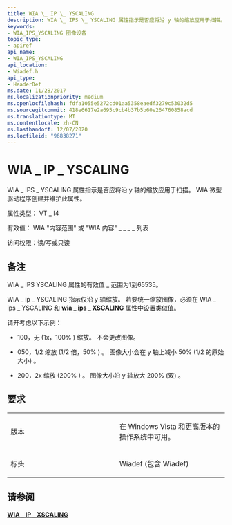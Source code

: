 ```yaml
---
title: WIA \_ IP \_ YSCALING
description: WIA \_ IPS \_ YSCALING 属性指示是否应将沿 y 轴的缩放应用于扫描。 WIA 微型驱动程序创建并维护此属性。
keywords:
- WIA_IPS_YSCALING 图像设备
topic_type:
- apiref
api_name:
- WIA_IPS_YSCALING
api_location:
- Wiadef.h
api_type:
- HeaderDef
ms.date: 11/28/2017
ms.localizationpriority: medium
ms.openlocfilehash: fdfa1055e5272cd01aa5358eaedf3279c53032d5
ms.sourcegitcommit: 418e6617e2a695c9cb4b37b5b60e264760858acd
ms.translationtype: MT
ms.contentlocale: zh-CN
ms.lasthandoff: 12/07/2020
ms.locfileid: "96838271"
---
```

# <a name="wia_ips_yscaling"></a>WIA \_ IP \_ YSCALING


WIA \_ IPS \_ YSCALING 属性指示是否应将沿 y 轴的缩放应用于扫描。 WIA 微型驱动程序创建并维护此属性。

属性类型： VT \_ I4

有效值： WIA "内容范围" 或 "WIA 内容" \_ \_ \_ \_ 列表

访问权限：读/写或只读

<a name="remarks"></a>备注
-------

WIA \_ IPS YSCALING 属性的有效值 \_ 范围为1到65535。

WIA \_ ip \_ YSCALING 指示仅沿 y 轴缩放。 若要统一缩放图像，必须在 WIA \_ ips \_ YSCALING 和 [**wia \_ ips \_ XSCALING**](wia-ips-xscaling.md) 属性中设置类似值。

请开考虑以下示例：

-   100，无 (1x，100% ) 缩放。 不会更改图像。

-   050，1/2 缩放 (1/2 倍，50% ) 。 图像大小会在 y 轴上减小 50% (1/2 的原始大小) 。

-   200，2x 缩放 (200% ) 。 图像大小沿 y 轴放大 200% (双) 。

<a name="requirements"></a>要求
------------

<table>
<colgroup>
<col width="50%" />
<col width="50%" />
</colgroup>
<tbody>
<tr class="odd">
<td><p>版本</p></td>
<td><p>在 Windows Vista 和更高版本的操作系统中可用。</p></td>
</tr>
<tr class="even">
<td><p>标头</p></td>
<td>Wiadef (包含 Wiadef) </td>
</tr>
</tbody>
</table>

## <a name="see-also"></a>请参阅


[**WIA \_ IP \_ XSCALING**](wia-ips-xscaling.md)

 

 






